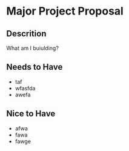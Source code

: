 # Major Project Proposal

## Descrition
What am I buiulding? 

## Needs to Have
- taf
- wfasfda
- awefa

## Nice to Have
- afwa
- fawa
- fawge
